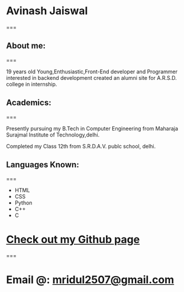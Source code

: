 # Avinash Jaiswal
===

## About me:
===

19 years old Young,Enthusiastic,Front-End developer and Programmer interested in backend development created an alumni site for A.R.S.D. college in internship.

## Academics:
===

Presently pursuing my B.Tech in Computer Engineering from Maharaja Surajmal Institute of Technology,delhi.

Completed my Class 12th from S.R.D.A.V. publc school, delhi.

## Languages Known:
===

- HTML
- CSS
- Python
- C++
- C

# [Check out my Github page](https://github.com/mridultuteja)
===

# Email @: mridul2507@gmail.com
